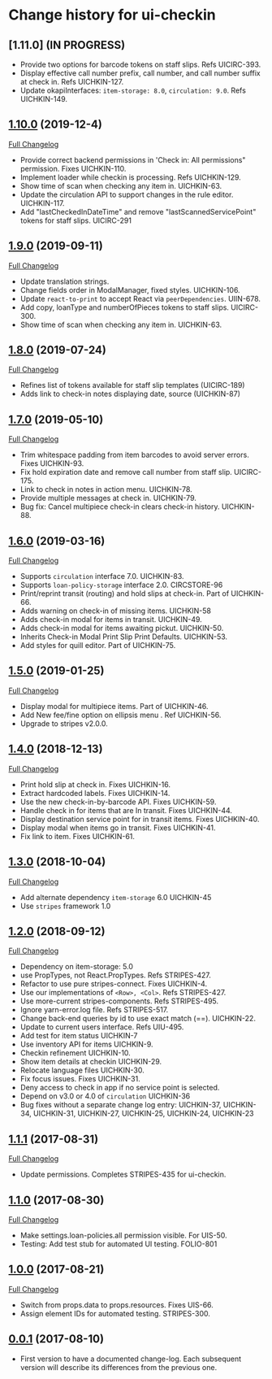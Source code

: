 # Change history for ui-checkin

## [1.11.0] (IN PROGRESS)

* Provide two options for barcode tokens on staff slips. Refs UICIRC-393.
* Display effective call number prefix, call number, and call number suffix at check in. Refs UICHKIN-127.
* Update okapiInterfaces: `item-storage: 8.0`, `circulation: 9.0`. Refs UICHKIN-149.

## [1.10.0](https://github.com/folio-org/ui-checkin/tree/v1.10.0) (2019-12-4)
[Full Changelog](https://github.com/folio-org/ui-checkin/compare/v1.9.0...v1.10.0)

* Provide correct backend permissions in 'Check in: All permissions" permission. Fixes UICHKIN-110.
* Implement loader while checkin is processing. Refs UICHKIN-129.
* Show time of scan when checking any item in. UICHKIN-63.
* Update the circulation API to support changes in the rule editor. UICHKIN-117.
* Add "lastCheckedInDateTime" and remove "lastScannedServicePoint" tokens for staff slips. UICIRC-291

## [1.9.0](https://github.com/folio-org/ui-checkin/tree/v1.9.0) (2019-09-11)
[Full Changelog](https://github.com/folio-org/ui-checkin/compare/v1.8.0...v1.9.0)

* Update translation strings.
* Change fields order in ModalManager, fixed styles. UICHKIN-106.
* Update `react-to-print` to accept React via `peerDependencies`. UIIN-678.
* Add copy, loanType and numberOfPieces tokens to staff slips. UICIRC-300.
* Show time of scan when checking any item in. UICHKIN-63.

## [1.8.0](https://github.com/folio-org/ui-checkin/tree/v1.8.0) (2019-07-24)
[Full Changelog](https://github.com/folio-org/ui-checkin/compare/v1.7.0...v1.8.0)

* Refines list of tokens available for staff slip templates (UICIRC-189)
* Adds link to check-in notes displaying date, source (UICHKIN-87)

## [1.7.0](https://github.com/folio-org/ui-checkin/tree/v1.7.0) (2019-05-10)
[Full Changelog](https://github.com/folio-org/ui-checkin/compare/v1.6.0...v1.7.0)

* Trim whitespace padding from item barcodes to avoid server errors. Fixes UICHKIN-93.
* Fix hold expiration date and remove call number from staff slip. UICIRC-175.
* Link to check in notes in action menu. UICHKIN-78.
* Provide multiple messages at check in. UICHKIN-79.
* Bug fix: Cancel multipiece check-in clears check-in history. UICHKIN-88.

## [1.6.0](https://github.com/folio-org/ui-checkin/tree/v1.6.0) (2019-03-16)
[Full Changelog](https://github.com/folio-org/ui-checkin/compare/v1.5.0...v1.6.0)

* Supports `circulation` interface 7.0. UICHKIN-83.
* Supports `loan-policy-storage` interface 2.0. CIRCSTORE-96
* Print/reprint transit (routing) and hold slips at check-in. Part of UICHKIN-66.
* Adds warning on check-in of missing items. UICHKIN-58
* Adds check-in modal for items in transit. UICHKIN-49.
* Adds check-in modal for items awaiting pickut. UICHKIN-50.
* Inherits Check-in Modal Print Slip Print Defaults. UICHKIN-53.
* Add styles for quill editor. Part of UICHKIN-75.

## [1.5.0](https://github.com/folio-org/ui-checkin/tree/v1.5.0) (2019-01-25)
[Full Changelog](https://github.com/folio-org/ui-checkin/compare/v1.4.0...v1.5.0)

* Display modal for multipiece items. Part of UICHKIN-46.
* Add New fee/fine option on ellipsis menu . Ref UICHKIN-56.
* Upgrade to stripes v2.0.0.

## [1.4.0](https://github.com/folio-org/ui-checkin/tree/v1.4.0) (2018-12-13)
[Full Changelog](https://github.com/folio-org/ui-checkin/compare/v1.3.0...v1.4.0)

* Print hold slip at check in. Fixes UICHKIN-16.
* Extract hardcoded labels. Fixes UICHKIN-14.
* Use the new check-in-by-barcode API. Fixes UICHKIN-59.
* Handle check in for items that are In transit. Fixes UICHKIN-44.
* Display destination service point for in transit items. Fixes UICHKIN-40.
* Display modal when items go in transit. Fixes UICHKIN-41.
* Fix link to item. Fixes UICHKIN-61.

## [1.3.0](https://github.com/folio-org/ui-checkin/tree/v1.3.0) (2018-10-04)
[Full Changelog](https://github.com/folio-org/ui-checkin/compare/v1.2.0...v1.3.0)

* Add alternate dependency `item-storage` 6.0 UICHKIN-45
* Use `stripes` framework 1.0

## [1.2.0](https://github.com/folio-org/ui-checkin/tree/v1.2.0) (2018-09-12)
[Full Changelog](https://github.com/folio-org/ui-checkin/compare/v1.1.1...v1.2.0)

* Dependency on item-storage: 5.0
* use PropTypes, not React.PropTypes. Refs STRIPES-427.
* Refactor to use pure stripes-connect. Fixes UICHKIN-4.
* Use our implementations of `<Row>, <Col>`. Refs STRIPES-427.
* Use more-current stripes-components. Refs STRIPES-495.
* Ignore yarn-error.log file. Refs STRIPES-517.
* Change back-end queries by id to use exact match (==). UICHKIN-22.
* Update to current users interface. Refs UIU-495.
* Add test for item status UICHKIN-7
* Use inventory API for items UICHKIN-9.
* Checkin refinement UICHKIN-10.
* Show item details at checkin UICHKIN-29.
* Relocate language files UICHKIN-30.
* Fix focus issues. Fixes UICHKIN-31.
* Deny access to check in app if no service point is selected.
* Depend on v3.0 or 4.0 of `circulation` UICHKIN-36
* Bug fixes without a separate change log entry: UICHKIN-37, UICHKIN-34, UICHKIN-31, UICHKIN-27, UICHKIN-25, UICHKIN-24, UICHKIN-23

## [1.1.1](https://github.com/folio-org/ui-checkin/tree/v1.1.1) (2017-08-31)
[Full Changelog](https://github.com/folio-org/ui-checkin/compare/v1.1.0...v1.1.1)

* Update permissions. Completes STRIPES-435 for ui-checkin.

## [1.1.0](https://github.com/folio-org/ui-checkin/tree/v1.1.0) (2017-08-30)
[Full Changelog](https://github.com/folio-org/ui-checkin/compare/v1.0.0...v1.1.0)

* Make settings.loan-policies.all permission visible. For UIS-50.
* Testing: Add test stub for automated UI testing. FOLIO-801

## [1.0.0](https://github.com/folio-org/ui-checkin/tree/v1.0.0) (2017-08-21)
[Full Changelog](https://github.com/folio-org/ui-checkin/compare/v0.0.1...v1.0.0)

*  Switch from props.data to props.resources. Fixes UIS-66.
*  Assign element IDs for automated testing. STRIPES-300.

## [0.0.1](https://github.com/folio-org/ui-checkin/tree/v0.0.1) (2017-08-10)

* First version to have a documented change-log. Each subsequent version will
  describe its differences from the previous one.
